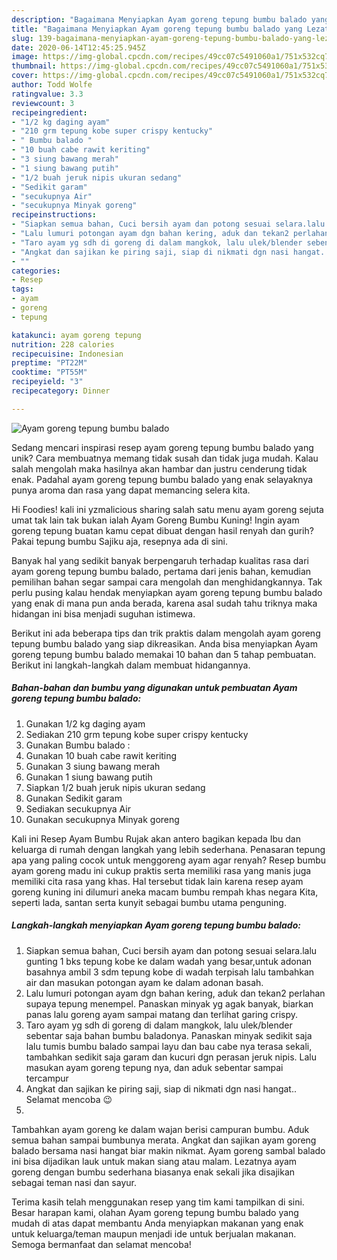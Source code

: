 ```yaml
---
description: "Bagaimana Menyiapkan Ayam goreng tepung bumbu balado yang Lezat"
title: "Bagaimana Menyiapkan Ayam goreng tepung bumbu balado yang Lezat"
slug: 139-bagaimana-menyiapkan-ayam-goreng-tepung-bumbu-balado-yang-lezat
date: 2020-06-14T12:45:25.945Z
image: https://img-global.cpcdn.com/recipes/49cc07c5491060a1/751x532cq70/ayam-goreng-tepung-bumbu-balado-foto-resep-utama.jpg
thumbnail: https://img-global.cpcdn.com/recipes/49cc07c5491060a1/751x532cq70/ayam-goreng-tepung-bumbu-balado-foto-resep-utama.jpg
cover: https://img-global.cpcdn.com/recipes/49cc07c5491060a1/751x532cq70/ayam-goreng-tepung-bumbu-balado-foto-resep-utama.jpg
author: Todd Wolfe
ratingvalue: 3.3
reviewcount: 3
recipeingredient:
- "1/2 kg daging ayam"
- "210 grm tepung kobe super crispy kentucky"
- " Bumbu balado "
- "10 buah cabe rawit keriting"
- "3 siung bawang merah"
- "1 siung bawang putih"
- "1/2 buah jeruk nipis ukuran sedang"
- "Sedikit garam"
- "secukupnya Air"
- "secukupnya Minyak goreng"
recipeinstructions:
- "Siapkan semua bahan, Cuci bersih ayam dan potong sesuai selara.lalu gunting 1 bks tepung kobe ke dalam wadah yang besar,untuk adonan basahnya ambil 3 sdm tepung kobe di wadah terpisah lalu tambahkan air dan masukan potongan ayam ke dalam adonan basah."
- "Lalu lumuri potongan ayam dgn bahan kering, aduk dan tekan2 perlahan supaya tepung menempel. Panaskan minyak yg agak banyak, biarkan panas lalu goreng ayam sampai matang dan terlihat garing crispy."
- "Taro ayam yg sdh di goreng di dalam mangkok, lalu ulek/blender sebentar saja bahan bumbu baladonya. Panaskan minyak sedikit saja lalu tumis bumbu balado sampai layu dan bau cabe nya terasa sekali, tambahkan sedikit saja garam dan kucuri dgn perasan jeruk nipis. Lalu masukan ayam goreng tepung nya, dan aduk sebentar sampai tercampur"
- "Angkat dan sajikan ke piring saji, siap di nikmati dgn nasi hangat.. Selamat mencoba 😉"
- ""
categories:
- Resep
tags:
- ayam
- goreng
- tepung

katakunci: ayam goreng tepung 
nutrition: 228 calories
recipecuisine: Indonesian
preptime: "PT22M"
cooktime: "PT55M"
recipeyield: "3"
recipecategory: Dinner

---
```



![Ayam goreng tepung bumbu balado](https://img-global.cpcdn.com/recipes/49cc07c5491060a1/751x532cq70/ayam-goreng-tepung-bumbu-balado-foto-resep-utama.jpg)

Sedang mencari inspirasi resep ayam goreng tepung bumbu balado yang unik? Cara membuatnya memang tidak susah dan tidak juga mudah. Kalau salah mengolah maka hasilnya akan hambar dan justru cenderung tidak enak. Padahal ayam goreng tepung bumbu balado yang enak selayaknya punya aroma dan rasa yang dapat memancing selera kita.

Hi Foodies! kali ini yzmalicious sharing salah satu menu ayam goreng sejuta umat tak lain tak bukan ialah Ayam Goreng Bumbu Kuning! Ingin ayam goreng tepung buatan kamu cepat dibuat dengan hasil renyah dan gurih? Pakai tepung bumbu Sajiku aja, resepnya ada di sini.

Banyak hal yang sedikit banyak berpengaruh terhadap kualitas rasa dari ayam goreng tepung bumbu balado, pertama dari jenis bahan, kemudian pemilihan bahan segar sampai cara mengolah dan menghidangkannya. Tak perlu pusing kalau hendak menyiapkan ayam goreng tepung bumbu balado yang enak di mana pun anda berada, karena asal sudah tahu triknya maka hidangan ini bisa menjadi suguhan istimewa.


Berikut ini ada beberapa tips dan trik praktis dalam mengolah ayam goreng tepung bumbu balado yang siap dikreasikan. Anda bisa menyiapkan Ayam goreng tepung bumbu balado memakai 10 bahan dan 5 tahap pembuatan. Berikut ini langkah-langkah dalam membuat hidangannya.

<!--inarticleads1-->

##### Bahan-bahan dan bumbu yang digunakan untuk pembuatan Ayam goreng tepung bumbu balado:

1. Gunakan 1/2 kg daging ayam
1. Sediakan 210 grm tepung kobe super crispy kentucky
1. Gunakan  Bumbu balado :
1. Gunakan 10 buah cabe rawit keriting
1. Gunakan 3 siung bawang merah
1. Gunakan 1 siung bawang putih
1. Siapkan 1/2 buah jeruk nipis ukuran sedang
1. Gunakan Sedikit garam
1. Sediakan secukupnya Air
1. Gunakan secukupnya Minyak goreng


Kali ini Resep Ayam Bumbu Rujak akan antero bagikan kepada Ibu dan keluarga di rumah dengan langkah yang lebih sederhana. Penasaran tepung apa yang paling cocok untuk menggoreng ayam agar renyah? Resep bumbu ayam goreng madu ini cukup praktis serta memiliki rasa yang manis juga memiliki cita rasa yang khas. Hal tersebut tidak lain karena resep ayam goreng kuning ini dilumuri aneka macam bumbu rempah khas negara Kita, seperti lada, santan serta kunyit sebagai bumbu utama penguning. 

<!--inarticleads2-->

##### Langkah-langkah menyiapkan Ayam goreng tepung bumbu balado:

1. Siapkan semua bahan, Cuci bersih ayam dan potong sesuai selara.lalu gunting 1 bks tepung kobe ke dalam wadah yang besar,untuk adonan basahnya ambil 3 sdm tepung kobe di wadah terpisah lalu tambahkan air dan masukan potongan ayam ke dalam adonan basah.
1. Lalu lumuri potongan ayam dgn bahan kering, aduk dan tekan2 perlahan supaya tepung menempel. Panaskan minyak yg agak banyak, biarkan panas lalu goreng ayam sampai matang dan terlihat garing crispy.
1. Taro ayam yg sdh di goreng di dalam mangkok, lalu ulek/blender sebentar saja bahan bumbu baladonya. Panaskan minyak sedikit saja lalu tumis bumbu balado sampai layu dan bau cabe nya terasa sekali, tambahkan sedikit saja garam dan kucuri dgn perasan jeruk nipis. Lalu masukan ayam goreng tepung nya, dan aduk sebentar sampai tercampur
1. Angkat dan sajikan ke piring saji, siap di nikmati dgn nasi hangat.. Selamat mencoba 😉
1. 


Tambahkan ayam goreng ke dalam wajan berisi campuran bumbu. Aduk semua bahan sampai bumbunya merata. Angkat dan sajikan ayam goreng balado bersama nasi hangat biar makin nikmat. Ayam goreng sambal balado ini bisa dijadikan lauk untuk makan siang atau malam. Lezatnya ayam goreng dengan bumbu sederhana biasanya enak sekali jika disajikan sebagai teman nasi dan sayur. 

Terima kasih telah menggunakan resep yang tim kami tampilkan di sini. Besar harapan kami, olahan Ayam goreng tepung bumbu balado yang mudah di atas dapat membantu Anda menyiapkan makanan yang enak untuk keluarga/teman maupun menjadi ide untuk berjualan makanan. Semoga bermanfaat dan selamat mencoba!
